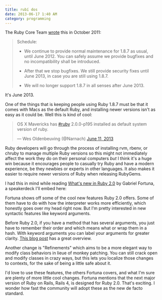 ```yaml
---
title: rubí dos
date: 2013-06-17 1:40 AM
category: programming
---
```


The Ruby Core Team [wrote](http://www.ruby-lang.org/en/news/2011/10/06/plans-for-1-8-7/) this in October 2011:

> Schedule:
>
> * We continue to provide normal maintenance for 1.8.7 as usual, until June 2012. You can safely assume we provide bugfixes and no incompatibility shall be introduced.
>
> * After that we stop bugfixes. We still provide security fixes until June 2013, in case you are still using 1.8.7.
>
> * We will no longer support 1.8.7 in all senses after June 2013.

It's June 2013.

One of the things that is keeping people using Ruby 1.8.7 must be that it comes with Macs as the default Ruby, and installing newer versions isn't as easy as it could be. Well this is kind of cool:

<blockquote class="twitter-tweet"><p>OS X Mavericks has <a href="https://twitter.com/search?q=%23ruby&amp;src=hash">#ruby</a> 2.0.0-p195 installed as default system version of ruby.</p>&mdash; Wes Oldenbeuving (@Narnach) <a href="https://twitter.com/Narnach/statuses/344368814802227201">June 11, 2013</a></blockquote>

Ruby developers will go through the process of installing rvm, rbenv, or chruby to manage multiple Ruby versions so this might not immediately affect the work they do on their personal computers *but* I think it's a huge win because it encourages people to casually try Ruby and have a modern experience, be they newbies or experts in other languages. It also makes it easier to require newer versions of Ruby when releasing RubyGems.

I had this in mind while reading [What's new in Ruby 2.0](https://speakerdeck.com/geeforr/whats-new-in-ruby-2-dot-0) by Gabriel Fortuna, a speakerdeck I'll embed here:

<script async class="speakerdeck-embed" data-id="f080c130744c01306b5122000a1c8083" data-ratio="1.33333333333333" src="https://speakerdeck.com/assets/embed.js"></script>

Fortuna shows off some of the cool new features Ruby 2.0 offers. Some of them have to do with how the interpreter works more efficiently, which honestly goes over my head right now. But I'm pretty interested in new syntactic features like keyword arguments.

Before Ruby 2.0, if you have a method that has several arguments, you just have to remember their order and which means what or wrap them in a hash. With keyword arguments you can label your arguments for greater clarity. [This blog post](http://brainspec.com/blog/2012/10/08/keyword-arguments-ruby-2-0/) has a great overview.

Another change is "Refinements" which aims to be a more elegant way to modify class behaviors in lieue of monkey patching. You can still crack open and modify classes in crazy ways, but this lets you localize those changes to contexts, for the sake of being a little safe about it.

I'd love to use these features, the others Fortuna covers, and what I'm sure are plenty of more little cool changes. Fortuna mentions that the next major version of Ruby on Rails, Rails 4, is designed for Ruby 2.0. That's exciting. I wonder how fast the community will adopt these as the new de facto standard.
